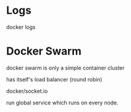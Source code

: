 # Logs

docker logs

# Docker Swarm

docker swarm is only a simple container cluster

has itself's load balancer \(round robin\)

docker/socket.io



run global service which runs on every node.

